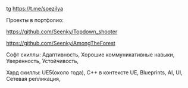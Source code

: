 tg https://t.me/soezilya

Проекты в портфолио:

https://github.com/Seenky/Topdown_shooter

https://github.com/Seenky/AmongTheForest

Софт скиллы:
Адаптивность,
Хорошие коммуникативные навыки,
Уверенность,
Устойчивость,

Хард скиллы:
UE5(около года),
C++ в контексте UE,
Blueprints,
AI,
UI,
Сетевая репликация, 
